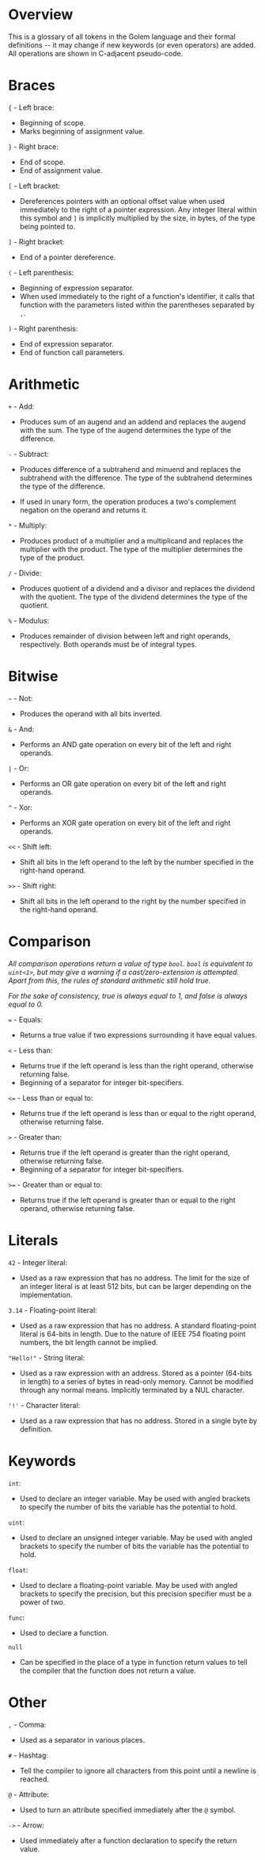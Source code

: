 # Overview
This is a glossary of all tokens in the Golem language and their formal definitions -- it may change if new keywords (or even operators) are added.
All operations are shown in C-adjacent pseudo-code.

# Braces
`{` - Left brace:
- Beginning of scope.
- Marks beginning of assignment value.

`}` - Right brace:
- End of scope.
- End of assignment value.

`[` - Left bracket:
- Dereferences pointers with an optional offset value when used immediately to the right of a pointer expression. Any integer literal within this symbol and `]` is implicitly multiplied by the size, in bytes, of the type being pointed to.

`]` - Right bracket:
- End of a pointer dereference.

`(` - Left parenthesis:
- Beginning of expression separator.
- When used immediately to the right of a function's identifier, it calls that function with the parameters listed within the parentheses separated by `,`.

`)` - Right parenthesis:
- End of expression separator.
- End of function call parameters.

# Arithmetic
`+` - Add:
- Produces sum of an augend and an addend and replaces the augend with the sum.
The type of the augend determines the type of the difference.

`-` - Subtract:
- Produces difference of a subtrahend and minuend and replaces the subtrahend with the difference.
The type of the subtrahend determines the type of the difference.

- If used in unary form, the operation produces a two's complement negation on the operand and returns it.

`*` - Multiply:
- Produces product of a multiplier and a multiplicand and replaces the multiplier with the product.
The type of the multiplier determines the type of the product.

`/` - Divide:
- Produces quotient of a dividend and a divisor and replaces the dividend with the quotient.
The type of the dividend determines the type of the quotient.

`%` - Modulus:
- Produces remainder of division between left and right operands, respectively.
Both operands must be of integral types.

# Bitwise
`~` - Not:
- Produces the operand with all bits inverted.

`&` - And:
- Performs an AND gate operation on every bit of the left and right operands.

`|` - Or:
- Performs an OR gate operation on every bit of the left and right operands.

`^` - Xor:
- Performs an XOR gate operation on every bit of the left and right operands.

`<<` - Shift left:
- Shift all bits in the left operand to the left by the number specified in the right-hand operand.
  
`>>` - Shift right:
- Shift all bits in the left operand to the right by the number specified in the right-hand operand.

# Comparison
*All comparison operations return a value of type `bool`. `bool` is equivalent to `uint<1>`, but may give a warning if a cast/zero-extension is attempted. Apart from this, the rules of standard arithmetic still hold true.*

*For the sake of consistency, true is always equal to 1, and false is always equal to 0.*

`=` - Equals:
- Returns a true value if two expressions surrounding it have equal values.

`<` - Less than:
- Returns true if the left operand is less than the right operand, otherwise returning false.
- Beginning of a separator for integer bit-specifiers.

`<=` - Less than or equal to:
- Returns true if the left operand is less than or equal to the right operand, otherwise returning false.

`>` - Greater than:
- Returns true if the left operand is greater than the right operand, otherwise returning false.
- Beginning of a separator for integer bit-specifiers.

`>=` - Greater than or equal to:
- Returns true if the left operand is greater than or equal to the right operand, otherwise returning false.

# Literals
`42` - Integer literal:
- Used as a raw expression that has no address. The limit for the size of an integer literal is at least 512 bits, but can be larger depending on the implementation.

`3.14` - Floating-point literal:
- Used as a raw expression that has no address. A standard floating-point literal is 64-bits in length. Due to the nature of IEEE 754 floating point numbers, the bit length cannot be implied.

`"Hello!"` - String literal:
- Used as a raw expression with an address. Stored as a pointer (64-bits in length) to a series of bytes in read-only memory. Cannot be modified through any normal means. Implicitly terminated by a NUL character.

`'!'` - Character literal:
- Used as a raw expression that has no address. Stored in a single byte by definition. 

# Keywords
`int`:
- Used to declare an integer variable. May be used with angled brackets to specify the number of bits the variable has the potential to hold.

`uint`:
- Used to declare an unsigned integer variable. May be used with angled brackets to specify the number of bits the variable has the potential to hold.

`float`:
- Used to declare a floating-point variable. May be used with angled brackets to specify the precision, but this precision specifier must be a power of two.

`func`:
- Used to declare a function.

`null`
- Can be specified in the place of a type in function return values to tell the compiler that the function does not return a value.
  
# Other
`,` - Comma:
- Used as a separator in various places.

`#` - Hashtag:
- Tell the compiler to ignore all characters from this point until a newline is reached.

`@` - Attribute:
- Used to turn an attribute specified immediately after the `@` symbol.

`->` - Arrow:
- Used immediately after a function declaration to specify the return value.
